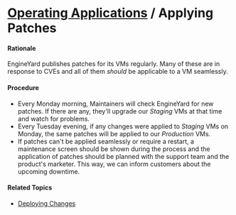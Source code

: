 # [Operating Applications](../operating_applications.md) / Applying Patches


#### Rationale

EngineYard publishes patches for its VMs regularly. Many of these are in response to CVEs and all of them _should_ be applicable to a VM seamlessly.


#### Procedure

 - Every Monday morning, Maintainers will check EngineYard for new patches. If there are any, they'll upgrade our _Staging_ VMs at that time and watch for problems.
 - Every Tuesday evening, if any changes were applied to _Staging_ VMs on Monday, the same patches will be applied to our _Production_ VMs.
 - If patches can't be applied seamlessly or require a restart, a maintenance screen should be shown during the process and the application of patches should be planned with the support team and the product's marketer. This way, we can inform customers about the upcoming downtime.


#### Related Topics

 - [Deploying Changes](deploying_changes.md)
